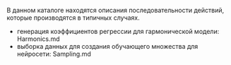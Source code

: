 В данном каталоге находятся описания последовательности действий, которые производятся в типичных случаях.

 * генерация коэффициентов регрессии для гармонической модели: Harmonics.md
 * выборка данных для создания обучающего множества для нейросети: Sampling.md
